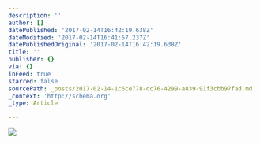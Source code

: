 ```yaml
---
description: ''
author: []
datePublished: '2017-02-14T16:42:19.638Z'
dateModified: '2017-02-14T16:41:57.237Z'
datePublishedOriginal: '2017-02-14T16:42:19.638Z'
title: ''
publisher: {}
via: {}
inFeed: true
starred: false
sourcePath: _posts/2017-02-14-1c6ce778-dc76-4299-a839-91f3cbb97fad.md
_context: 'http://schema.org'
_type: Article

---
```

![](https://the-grid-user-content.s3-us-west-2.amazonaws.com/ad9d605e-f760-45ce-b787-d42b1cd3267f.jpg)